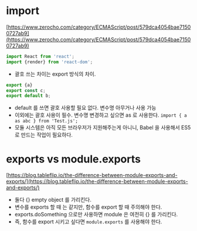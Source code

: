 # import
[https://www.zerocho.com/category/ECMAScript/post/579dca4054bae71500727ab9](https://www.zerocho.com/category/ECMAScript/post/579dca4054bae71500727ab9)

```javascript
import React from 'react';
import {render} from 'react-dom';
```
- 괄호 쓰는 차이는 export 방식의 차이.

```javascript
export {a}
export const c;
export default b;
```
- default 를 쓰면 괄호 사용할 필요 없다. 변수명 아무거나 사용 가능
- 이외에는 괄호 사용이 필수. 변수명 변경하고 싶으면 as 로 사용한다. `import { a as abc } from 'Test.js';`
- 모듈 시스템은 아직 모든 브라우저가 지원해주는게 아니니, Babel 을 사용해서 ES5 로 만드는 작업이 필요하다.

# exports vs module.exports
[https://blog.tableflip.io/the-difference-between-module-exports-and-exports/](https://blog.tableflip.io/the-difference-between-module-exports-and-exports/)
- 둘다 {} empty object 를 가리킨다.
- 변수를 exports 할 때 는 같지만, 함수를 export 할 때 주의해야 한다.
- exports.doSomething 으로만 사용하면 module 은 여전히 {} 를 가리킨다.
- 즉, 함수를 export 시키고 싶다면 `module.exports` 를 사용해야 한다.
